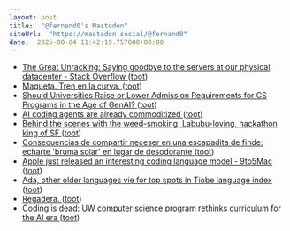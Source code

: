 ```yaml
---
layout: post
title:  "@fernand0's Mastodon"
siteUrl:  "https://mastodon.social/@fernand0"
date:  2025-08-04 11:42:19.757000+00:00
---
```

*  [The Great Unracking: Saying goodbye to the servers at our physical datacenter - Stack Overflow ](https://stackoverflow.blog/2025/07/16/the-great-unracking-saying-goodbye-to-the-servers-at-our-physical-datacenter) ([toot](https://mastodon.social/@fernand0/114970312032624841))
*  [Maqueta. Tren en la curva. ](https://www.flickr.com/photos/fernand0/54654305671) ([toot](https://mastodon.social/@fernand0/114970180592305784))
*  [Should Universities Raise or Lower Admission Requirements for CS Programs in the Age of GenAI? ](https://cacm.acm.org/blogcacm/should-universities-raise-or-lower-admission-requirements-for-cs-programs-in-the-age-of-genai) ([toot](https://mastodon.social/@fernand0/114969955843837176))
*  [AI coding agents are already commoditized ](https://www.seangoedecke.com/ai-agents-are-commoditized) ([toot](https://mastodon.social/@fernand0/114969720128207746))
*  [Behind the scenes with the weed-smoking, Labubu-loving, hackathon king of SF ](https://sfstandard.com/2025/07/05/rene-turcios-hackathon-labubu-vibe-coding-chatgpt) ([toot](https://mastodon.social/@fernand0/114969476352585446))
*  [Consecuencias de compartir neceser en una escapadita de finde: echarte &#39;bruma solar&#39; en lugar de desodorante ](https://mastodon.social/@fernand0/114968998838045542) ([toot](https://mastodon.social/@fernand0/114968998838045542))
*  [Apple just released an interesting coding language model - 9to5Mac ](https://9to5mac.com/2025/07/04/apple-just-released-a-weirdly-interesting-coding-language-model) ([toot](https://mastodon.social/@fernand0/114967875973094528))
*  [Ada, other older languages vie for top spots in Tiobe language index ](https://www.infoworld.com/article/4020512/ada-other-older-languages-vie-for-top-spots-in-tiobe-language-index.htm) ([toot](https://mastodon.social/@fernand0/114966000962115295))
*  [Regadera. ](https://avecesunafoto.wordpress.com/2025/08/03/regadera) ([toot](https://mastodon.social/@fernand0/114965974574943264))
*  [Coding is dead: UW computer science program rethinks curriculum for the AI era  ](https://www.geekwire.com/2025/coding-is-dead-uw-computer-science-program-rethinks-curriculum-for-the-ai-era/) ([toot](https://mastodon.social/@fernand0/114965819415411988))
